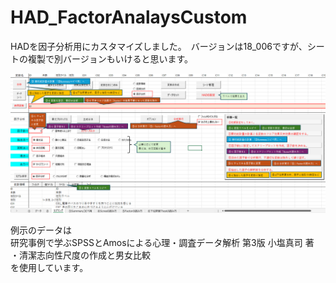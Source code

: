 # HAD_FactorAnalaysCustom
HADを因子分析用にカスタマイズしました。　バージョンは18_006ですが、シートの複製で別バージョンもいけると思います。

![スクショ](screenshot.png)
  
例示のデータは   
研究事例で学ぶSPSSとAmosによる心理・調査データ解析 第3版 小塩真司 著　  
・清潔志向性尺度の作成と男女比較　  
を使用しています。　  
